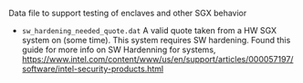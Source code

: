 Data file to support testing of enclaves and other SGX behavior

* `sw_hardening_needed_quote.dat` A valid quote taken from a HW SGX system on 
  (some time).  This system requires SW hardening.  Found this guide for more
  info on SW Hardenning for systems,
  https://www.intel.com/content/www/us/en/support/articles/000057197/software/intel-security-products.html
